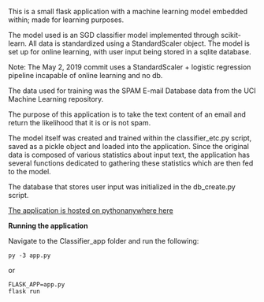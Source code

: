 This is a small flask application with a machine learning model embedded within; made for learning purposes.

The model used is an SGD classifier model implemented through scikit-learn. All data is standardized using a
StandardScaler object. The model is set up for online learning, with user input being stored in a sqlite database.

Note: The May 2, 2019 commit uses a StandardScaler + logistic regression pipeline incapable of online learning and no db.

The data used for training was the SPAM E-mail Database data from the UCI Machine Learning repository.

The purpose of this application is to take the text content of an email and return the likelihood that it is or is not spam.

The model itself was created and trained within the classifier_etc.py script, saved as a pickle object and loaded into the application. Since the 
original data is composed of various statistics about input text, the application has several functions dedicated to gathering these statistics 
which are then fed to the model.

The database that stores user input was initialized in the db_create.py script.

[The application is hosted on pythonanywhere here](http://kmanke.pythonanywhere.com/)

**Running the application**

Navigate to the Classifier_app folder and run the following:

```
py -3 app.py
```

or

```
FLASK_APP=app.py
flask run
```
   
